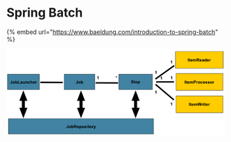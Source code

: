 # Spring Batch

{% embed url="https://www.baeldung.com/introduction-to-spring-batch" %}

  




![](.gitbook/assets/image%20%2810%29.png)

